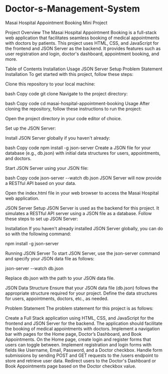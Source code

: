 # Doctor-s-Management-System
Masai Hospital Appointment Booking Mini Project

Project Overview
The Masai Hospital Appointment Booking is a full-stack web application that facilitates seamless booking of medical appointments with doctors by patients. This project uses HTML, CSS, and JavaScript for the frontend and JSON Server as the backend. It provides features such as user registration and login, doctor's dashboard, appointment booking, and more.

Table of Contents
Installation
Usage
JSON Server Setup
Problem Statement
Installation
To get started with this project, follow these steps:

Clone this repository to your local machine:

bash
Copy code
git clone <repository-url>
Navigate to the project directory:

bash
Copy code
cd masai-hospital-appointment-booking
Usage
After cloning the repository, follow these instructions to run the project:

Open the project directory in your code editor of choice.

Set up the JSON Server:

Install JSON Server globally if you haven't already:

bash
Copy code
npm install -g json-server
Create a JSON file for your database (e.g., db.json) with initial data structures for users, appointments, and doctors.

Start JSON Server using your JSON file:

bash
Copy code
json-server --watch db.json
JSON Server will now provide a RESTful API based on your data.

Open the index.html file in your web browser to access the Masai Hospital web application.

JSON Server Setup
JSON Server is used as the backend for this project. It simulates a RESTful API server using a JSON file as a database. Follow these steps to set up JSON Server:

Installation
If you haven't already installed JSON Server globally, you can do so with the following command:

npm install -g json-server

Running JSON Server
To start JSON Server, use the json-server command and specify your JSON data file as follows:

json-server --watch db.json

Replace db.json with the path to your JSON data file.

JSON Data Structure
Ensure that your JSON data file (db.json) follows the appropriate structure required for your project. Define the data structures for users, appointments, doctors, etc., as needed.

Problem Statement
The problem statement for this project is as follows:

Create a Full Stack application using HTML, CSS, and JavaScript for the frontend and JSON Server for the backend.
The application should facilitate the booking of medical appointments with doctors.
Implement a navigation bar with pages for the Home page, Doctor’s Dashboard, and Book Appointments.
On the Home page, create login and register forms that users can toggle between.
Implement registration and login forms with fields like Username, Email, Password, and a Doctor checkbox.
Handle form submissions by sending POST and GET requests to the /users endpoint to store and retrieve user data.
Redirect users to the Doctor's Dashboard or Book Appointments page based on the Doctor checkbox value.
